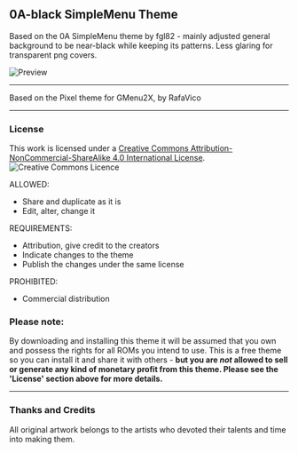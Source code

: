 ## 0A-black SimpleMenu Theme

Based on the 0A SimpleMenu theme by fgl82 - mainly adjusted general background to be near-black while keeping its patterns. Less glaring for transparent png covers.

![Preview](https://github.com/wuoarh/0A-black/blob/main/320x240/0A-black/resources/general/background.png?raw=true "Preview")

---

Based on the Pixel theme for GMenu2X, by RafaVico

---

### License

This work is licensed under a [Creative Commons Attribution-NonCommercial-ShareAlike 4.0 International License](http://creativecommons.org/licenses/by-nc-sa/4.0/). \
![Creative Commons Licence](https://i.creativecommons.org/l/by-nc-sa/4.0/88x31.png "Creative Commons Licence")

ALLOWED:
- Share and duplicate as it is
- Edit, alter, change it

REQUIREMENTS:
- Attribution, give credit to the creators
- Indicate changes to the theme
- Publish the changes under the same license

PROHIBITED:
- Commercial distribution

### Please note:
By downloading and installing this theme it will be assumed that you own and possess the rights for all ROMs you intend to use. This is a free theme so you can install it and share it with others - **but you are *not* allowed to sell or generate any kind of monetary profit from this theme. Please see the 'License' section above for more details.**

---

### Thanks and Credits

All original artwork belongs to the artists who devoted their talents and time into making them.

